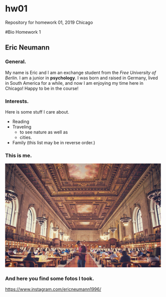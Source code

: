 # hw01
Repository for homework 01, 2019 Chicago

#Bio Homework 1

## Eric Neumann

### General.

My name is Eric and I am an exchange student 
from the *Free University of Berlin*. 
I am a junior in **psychology**.
I was born and raised in Germany,
lived in South America for a while,
and now I am enjoying my time here in Chicago!
Happy to be in the course!

### Interests.

Here is some stuff I care about.

* Reading
* Traveling
  * to see nature as well as
  * cities.
* Family (this list may be in reverse order.)

### This is me.

![Reading AND traveling at the same time.](photo.jpeg)

### And here you find some fotos I took.

https://www.instagram.com/ericneumann1996/
